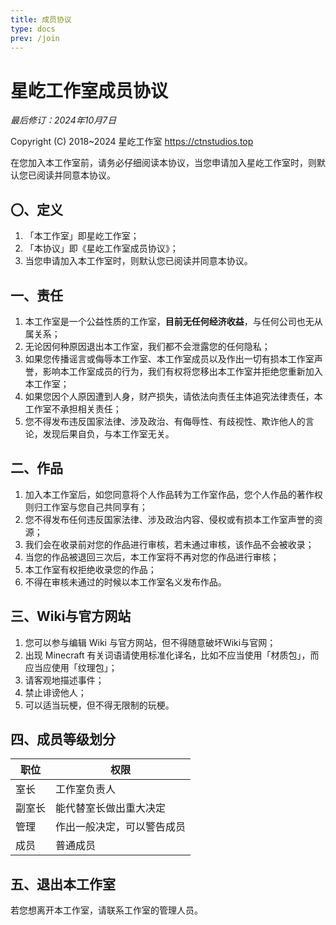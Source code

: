 ```yaml
---
title: 成员协议
type: docs
prev: /join
---
```

# 星屹工作室成员协议
*最后修订：2024年10月7日*

Copyright (C) 2018~2024 星屹工作室 https://ctnstudios.top

在您加入本工作室前，请务必仔细阅读本协议，当您申请加入星屹工作室时，则默认您已阅读并同意本协议。

## 〇、定义
1. 「本工作室」即星屹工作室；
2. 「本协议」即《星屹工作室成员协议》；
3. 当您申请加入本工作室时，则默认您已阅读并同意本协议。

## 一、责任
1. 本工作室是一个公益性质的工作室，**目前无任何经济收益**，与任何公司也无从属关系；
2. 无论因何种原因退出本工作室，我们都不会泄露您的任何隐私；
3. 如果您传播谣言或侮辱本工作室、本工作室成员以及作出一切有损本工作室声誉，影响本工作室成员的行为，我们有权将您移出本工作室并拒绝您重新加入本工作室；
4. 如果您因个人原因遭到人身，财产损失，请依法向责任主体追究法律责任，本工作室不承担相关责任；
5. 您不得发布违反国家法律、涉及政治、有侮辱性、有歧视性、欺诈他人的言论，发现后果自负，与本工作室无关。

## 二、作品
1. 加入本工作室后，如您同意将个人作品转为工作室作品，您个人作品的著作权则归工作室与您自己共同享有；
2. 您不得发布任何违反国家法律、涉及政治内容、侵权或有损本工作室声誉的资源；
3. 我们会在收录前对您的作品进行审核，若未通过审核，该作品不会被收录；
4. 当您的作品被退回三次后，本工作室将不再对您的作品进行审核；
5. 本工作室有权拒绝收录您的作品；
6. 不得在审核未通过的时候以本工作室名义发布作品。

## 三、Wiki与官方网站
1. 您可以参与编辑 Wiki 与官方网站，但不得随意破坏Wiki与官网；
2. 出现 Minecraft 有关词语请使用标准化译名，比如不应当使用「材质包」，而应当应使用「纹理包」；
3. 请客观地描述事件；
4. 禁止诽谤他人；
5. 可以适当玩梗，但不得无限制的玩梗。

## 四、成员等级划分
| 职位 | 权限 |
| --- | --- |
| 室长 | 工作室负责人 |
| 副室长 | 能代替室长做出重大决定 |
| 管理 | 作出一般决定，可以警告成员 |
| 成员 | 普通成员 |

## 五、退出本工作室
若您想离开本工作室，请联系工作室的管理人员。